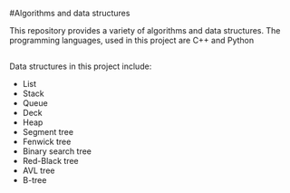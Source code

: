 #Algorithms and data structures

This repository provides a variety of algorithms and data structures. 
The programming languages, used in this project are C++ and Python
##
Data structures in this project include:

- List
- Stack
- Queue
- Deck
- Heap
- Segment tree
- Fenwick tree
- Binary search tree
- Red-Black tree
- AVL tree
- B-tree
